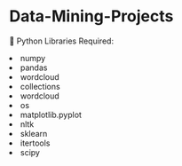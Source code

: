 # Data-Mining-Projects


📁 Python Libraries Required:

<li>
numpy
</li>
<li>
pandas
</li>
<li>
wordcloud
</li>
<li>
collections
</li>
<li>
wordcloud
</li>
<li>
os
</li>
<li>
matplotlib.pyplot
</li>
<li>
nltk
</li>
<li>
sklearn
</li>
<li>
itertools

</li>
<li>
scipy

</li>




